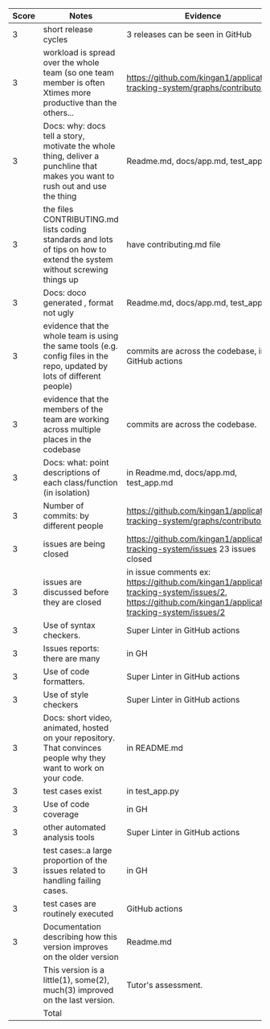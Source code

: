 | Score | Notes                                                                                                                         | Evidence                                                                                                                                               |
| ----- | ----------------------------------------------------------------------------------------------------------------------------- | ------------------------------------------------------------------------------------------------------------------------------------------------------ |
| 3     | short release cycles                                                                                                          | 3 releases can be seen in GitHub                                                                                                                       |
| 3     | workload is spread over the whole team (so one team member is often Xtimes more productive than the others...                 | https://github.com/kingan1/application-tracking-system/graphs/contributors                                                                             |
| 3     | Docs: why: docs tell a story, motivate the whole thing, deliver a punchline that makes you want to rush out and use the thing | Readme.md, docs/app.md, test_app.md                                                                                                                    |
| 3     | the files CONTRIBUTING.md lists coding standards and lots of tips on how to extend the system without screwing things up      | have contributing.md file                                                                                                                              |
| 3     | Docs: doco generated , format not ugly                                                                                        | Readme.md, docs/app.md, test_app.md                                                                                                                    |
| 3     | evidence that the whole team is using the same tools (e.g. config files in the repo, updated by lots of different people)     | commits are across the codebase, in GitHub actions                                                                                                     |
| 3     | evidence that the members of the team are working across multiple places in the codebase                                      | commits are across the codebase.                                                                                                                       |
| 3     | Docs: what: point descriptions of each class/function (in isolation)                                                          | in Readme.md, docs/app.md, test_app.md                                                                                                                 |
| 3     | Number of commits: by different people                                                                                        | https://github.com/kingan1/application-tracking-system/graphs/contributors                                                                             |
| 3     | issues are being closed                                                                                                       | https://github.com/kingan1/application-tracking-system/issues 23 issues closed                                                                         |
| 3     | issues are discussed before they are closed                                                                                   | in issue comments ex: https://github.com/kingan1/application-tracking-system/issues/2, https://github.com/kingan1/application-tracking-system/issues/2 |
| 3     | Use of syntax checkers.                                                                                                       | Super Linter in GitHub actions                                                                                                                         |
| 3     | Issues reports: there are many                                                                                                | in GH                                                                                                                                                  |
| 3     | Use of code formatters.                                                                                                       | Super Linter in GitHub actions                                                                                                                         |
| 3     | Use of style checkers                                                                                                         | Super Linter in GitHub actions                                                                                                                         |
| 3     | Docs: short video, animated, hosted on your repository. That convinces people why they want to work on your code.             | in README.md                                                                                                                                           |
| 3     | test cases exist                                                                                                              | in test_app.py                                                                                                                                         |
| 3     | Use of code coverage                                                                                                          | in GH                                                                                                                                                  |
| 3     | other automated analysis tools                                                                                                | Super Linter in GitHub actions                                                                                                                         |
| 3     | test cases:.a large proportion of the issues related to handling failing cases.                                               | in GH                                                                                                                                                  |
| 3     | test cases are routinely executed                                                                                             | GitHub actions                                                                                                                                         |
| 3     | Documentation describing how this version improves on the older version                                                       | Readme.md                                                                                                                                              |
|       | This version is a little(1), some(2), much(3) improved on the last version.                                                   | Tutor's assessment.                                                                                                                                    |
|       | Total                                                                                                                         |
